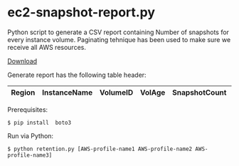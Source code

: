 # ec2-snapshot-report.py

Python script to generate a CSV report containing Number of snapshots for every instance volume.
Paginating tehnique has been used to make sure we receive all AWS resources.

[Download](https://github.com/gavagiuc/ec2-snapshot-report)

Generate report has the following table header:

| Region | InstanceName | VolumeID | VolAge | SnapshotCount | AccountName |
| ------------ | ------------ | ------------ | ------------ | ------------ | ------------ |

Prerequisites:
```
$ pip install  boto3
```
Run via Python:
```
$ python retention.py [AWS-profile-name1 AWS-profile-name2 AWS-profile-name3]